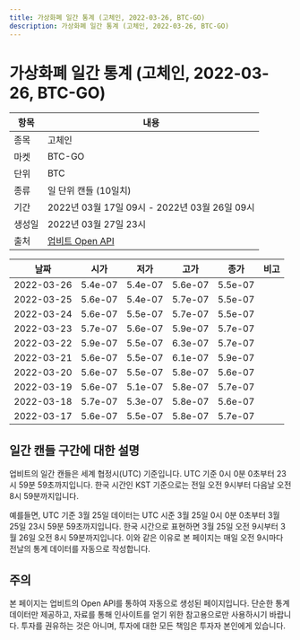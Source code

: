 ```yaml
---
title: 가상화폐 일간 통계 (고체인, 2022-03-26, BTC-GO)
description: 가상화폐 일간 통계 (고체인, 2022-03-26, BTC-GO)
---
```


가상화폐 일간 통계 (고체인, 2022-03-26, BTC-GO)
===

|항목|내용|
|--|--|
|종목|고체인|
|마켓|BTC-GO|
|단위|BTC|
|종류|일 단위 캔들 (10일치)|
|기간|2022년 03월 17일 09시 - 2022년 03월 26일 09시|
|생성일|2022년 03월 27일 23시|
|출처|[업비트 Open API](https://docs.upbit.com)|


|날짜|시가|저가|고가|종가|비고|
|--|--|--|--|--|--|
|2022-03-26|5.4e-07|5.4e-07|5.6e-07|5.5e-07|    |
|2022-03-25|5.6e-07|5.4e-07|5.7e-07|5.5e-07|    |
|2022-03-24|5.6e-07|5.5e-07|5.7e-07|5.5e-07|    |
|2022-03-23|5.7e-07|5.6e-07|5.9e-07|5.7e-07|    |
|2022-03-22|5.9e-07|5.5e-07|6.3e-07|5.7e-07|    |
|2022-03-21|5.6e-07|5.5e-07|6.1e-07|5.9e-07|    |
|2022-03-20|5.6e-07|5.5e-07|5.8e-07|5.6e-07|    |
|2022-03-19|5.6e-07|5.1e-07|5.8e-07|5.7e-07|    |
|2022-03-18|5.7e-07|5.3e-07|5.8e-07|5.6e-07|    |
|2022-03-17|5.6e-07|5.5e-07|5.8e-07|5.7e-07|    |


일간 캔들 구간에 대한 설명
---


업비트의 일간 캔들은 세계 협정시(UTC) 기준입니다. 
UTC 기준 0시 0분 0초부터 23시 59분 59초까지입니다. 
한국 시간인 KST 기준으로는 전일 오전 9시부터 다음날 오전 8시 59분까지입니다. 


예를들면, UTC 기준 3월 25일 데이터는 UTC 시준 3월 25일 0시 0분 0초부터 3월 25일 23시 59분 59초까지입니다. 
한국 시간으로 표현하면 3월 25일 오전 9시부터 3월 26일 오전 8시 59분까지입니다. 
이와 같은 이유로 본 페이지는 매일 오전 9시마다 전날의 통계 데이터를 자동으로 작성합니다. 


주의
---


본 페이지는 업비트의 Open API를 통하여 자동으로 생성된 페이지입니다. 
단순한 통계 데이터만 제공하고, 자료를 통해 인사이트를 얻기 위한 참고용으로만 사용하시기 바랍니다. 
투자를 권유하는 것은 아니며, 투자에 대한 모든 책임은 투자자 본인에게 있습니다. 
